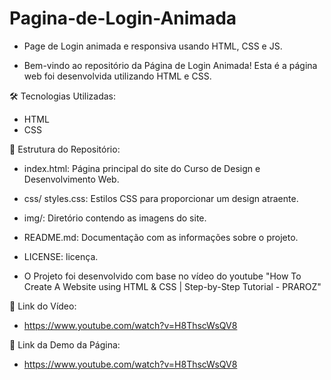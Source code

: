 # Pagina-de-Login-Animada
- Page de Login animada e responsiva usando HTML, CSS e JS.

- Bem-vindo ao repositório da Página de Login Animada! Esta é a página web foi desenvolvida utilizando HTML e CSS.

🛠️ Tecnologias Utilizadas:

- HTML
- CSS

📂 Estrutura do Repositório:

- index.html: Página principal do site do Curso de Design e Desenvolvimento Web.
- css/ styles.css: Estilos CSS para proporcionar um design atraente.
- img/: Diretório contendo as imagens do site.
- README.md: Documentação com as informações sobre o projeto.
- LICENSE: licença.

- O Projeto foi desenvolvido com base no vídeo do youtube "How To Create A Website using HTML & CSS | Step-by-Step Tutorial - PRAROZ"

🔗 Link do Vídeo:

- https://www.youtube.com/watch?v=H8ThscWsQV8

🔗 Link da Demo da Página:

- https://www.youtube.com/watch?v=H8ThscWsQV8
